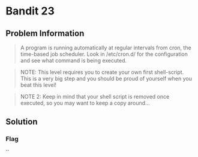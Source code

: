# Bandit 23

## Problem Information 
  > A program is running automatically at regular intervals from cron, the time-based job scheduler. Look in /etc/cron.d/ for the configuration and see what command is being executed.
  
  > NOTE: This level requires you to create your own first shell-script. This is a very big step and you should be proud of yourself when you beat this level!
  
  > NOTE 2: Keep in mind that your shell script is removed once executed, so you may want to keep a copy around…
  
## Solution
  >
  
### Flag
``
